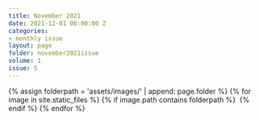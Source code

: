 ```yaml
---
title: November 2021
date: 2021-12-01 00:00:00 Z
categories:
- monthly issue
layout: page
folder: november2021issue
volume: 1
issue: 5
---
```


<html>
{% assign folderpath = 'assets/images/' | append: page.folder %}
{% for image in site.static_files %}
{% if image.path contains folderpath %}
    <img src="{{ image.path }}" alt="">
{% endif %}
{% endfor %}

</html>